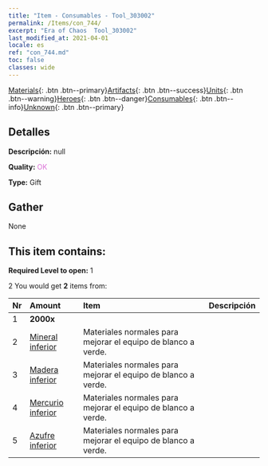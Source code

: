 ```yaml
---
title: "Item - Consumables - Tool_303002"
permalink: /Items/con_744/
excerpt: "Era of Chaos  Tool_303002"
last_modified_at: 2021-04-01
locale: es
ref: "con_744.md"
toc: false
classes: wide
---
```

 [Materials](/es/Items/){: .btn .btn--primary}[Artifacts](/es/Items/Artifacts/){: .btn .btn--success}[Units](/es/Items/Units/){: .btn .btn--warning}[Heroes](/es/Items/Heroes/){: .btn .btn--danger}[Consumables](/es/Items/Consumables/){: .btn .btn--info}[Unknown](/es/Items/Unknown/){: .btn .btn--primary}

## Detalles
 **Descripción:** null

 **Quality:** <span style="color: #DA70D6">OK</span>

 **Type:** Gift

## Gather

  None

## This item contains:

 **Required Level to open:** 1

 2 You would get **2** items  from:

  | Nr | Amount |     Item    | Descripción |
  |:---|:-------|:------------|:-----------:|
  | 1 |  **2000x** | <i class="fas fa-coins"/> |  | 
  | 2 | [Mineral inferior](/es/Items/mat_1/) | Materiales normales para mejorar el equipo de blanco a verde. | 
  | 3 | [Madera inferior](/es/Items/mat_1/) | Materiales normales para mejorar el equipo de blanco a verde. | 
  | 4 | [Mercurio inferior](/es/Items/mat_2/) | Materiales normales para mejorar el equipo de blanco a verde. | 
  | 5 | [Azufre inferior](/es/Items/mat_3/) | Materiales normales para mejorar el equipo de blanco a verde. | 
